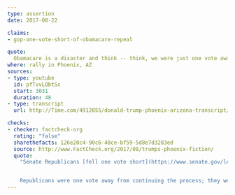 ```yaml
---
type: assertion
date: 2017-08-22

claims:
- gop-one-vote-short-of-obamacare-repeal

quote:
  Obamacare is a disaster and think -- think, we were just one vote away from victory after seven years of everybody proclaiming repeal and replace. One vote away. One vote away. We were one vote away. Think of it, seven years the Republicans -- and again, you have some great senators, but we were one vote away from repealing it.
where: rally in Phoenix, AZ
sources:
- type: youtube
  id: pfTvvLObtSc
  start: 3031
  duration: 48
- type: transcript
  url: http://Time.com/4912055/donald-trump-phoenix-arizona-transcript/

checks:
- checker: factcheck-org
  rating: "false"
  sharethefacts: 126e20c4-90c6-48ce-bf59-5d8e7d3283ed
  source: http://www.FactCheck.org/2017/08/trumps-phoenix-fiction/
  quote:
    "Senate Republicans [fell one vote short](https://www.senate.gov/legislative/LIS/roll_call_lists/roll_call_vote_cfm.cfm?congress=115&session=1&vote=00179) of passing a bill that was seen as a placeholder — the so-called “skinny repeal” option, which could have then enabled the Senate and House to work on a final bill in a conference committee. In introducing the “skinny repeal” on July 27, Senate Majority Leader Mitch McConnell [said](https://www.congress.gov/crec/2017/07/27/CREC-2017-07-27-pt1-PgS4389.pdf): “Passing this legislation will allow us to work with our colleagues in the House toward a final bill that could go to the president, repeal Obamacare, and undo its damage.”


    Republicans were one vote away from continuing the process; they weren’t “one vote away from repealing” the law, as Trump claimed."
---
```

